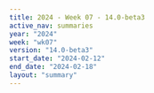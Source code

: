 ```yaml
---
title: 2024 - Week 07 - 14.0-beta3
active_nav: summaries
year: "2024"
week: "wk07"
version: "14.0-beta3"
start_date: "2024-02-12"
end_date: "2024-02-18"
layout: "summary"
---
```

